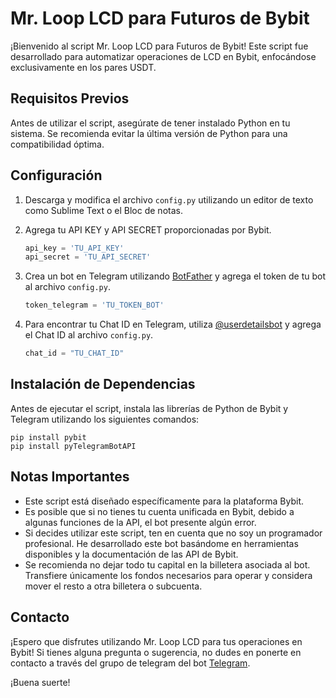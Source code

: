 # Mr. Loop LCD para Futuros de Bybit

¡Bienvenido al script Mr. Loop LCD para Futuros de Bybit! Este script fue desarrollado para automatizar operaciones de LCD en Bybit, enfocándose exclusivamente en los pares USDT.

## Requisitos Previos

Antes de utilizar el script, asegúrate de tener instalado Python en tu sistema. Se recomienda evitar la última versión de Python para una compatibilidad óptima.

## Configuración

1. Descarga y modifica el archivo `config.py` utilizando un editor de texto como Sublime Text o el Bloc de notas.

2. Agrega tu API KEY y API SECRET proporcionadas por Bybit.

    ```python
    api_key = 'TU_API_KEY'
    api_secret = 'TU_API_SECRET'
    ```

3. Crea un bot en Telegram utilizando [BotFather](https://t.me/BotFather) y agrega el token de tu bot al archivo `config.py`.

    ```python
    token_telegram = 'TU_TOKEN_BOT'
    ```

4. Para encontrar tu Chat ID en Telegram, utiliza [@userdetailsbot](https://t.me/userdetailsbot) y agrega el Chat ID al archivo `config.py`.

    ```python
    chat_id = "TU_CHAT_ID"
    ```

## Instalación de Dependencias

Antes de ejecutar el script, instala las librerías de Python de Bybit y Telegram utilizando los siguientes comandos:

    
    pip install pybit
    pip install pyTelegramBotAPI
    

## Notas Importantes

- Este script está diseñado específicamente para la plataforma Bybit.
- Es posible que si no tienes tu cuenta unificada en Bybit, debido a algunas funciones de la API, el bot presente algún error.
- Si decides utilizar este script, ten en cuenta que no soy un programador profesional. He desarrollado este bot basándome en herramientas disponibles y la documentación de las API de Bybit.
- Se recomienda no dejar todo tu capital en la billetera asociada al bot. Transfiere únicamente los fondos necesarios para operar y considera mover el resto a otra billetera o subcuenta.

## Contacto

¡Espero que disfrutes utilizando Mr. Loop LCD para tus operaciones en Bybit! Si tienes alguna pregunta o sugerencia, no dudes en ponerte en contacto a través del grupo de telegram del bot [Telegram](https://t.me/+sHGMnNWU9RcxYTBh).

¡Buena suerte!



